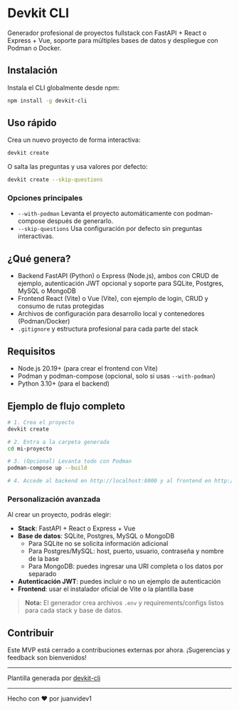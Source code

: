 # Devkit CLI

Generador profesional de proyectos fullstack con FastAPI + React o Express + Vue, soporte para múltiples bases de datos y despliegue con Podman o Docker.

## Instalación

Instala el CLI globalmente desde npm:

```sh
npm install -g devkit-cli
```

## Uso rápido

Crea un nuevo proyecto de forma interactiva:

```sh
devkit create
```

O salta las preguntas y usa valores por defecto:

```sh
devkit create --skip-questions
```

### Opciones principales

- `--with-podman` Levanta el proyecto automáticamente con podman-compose después de generarlo.
- `--skip-questions` Usa configuración por defecto sin preguntas interactivas.

## ¿Qué genera?

- Backend FastAPI (Python) o Express (Node.js), ambos con CRUD de ejemplo, autenticación JWT opcional y soporte para SQLite, Postgres, MySQL o MongoDB
- Frontend React (Vite) o Vue (Vite), con ejemplo de login, CRUD y consumo de rutas protegidas
- Archivos de configuración para desarrollo local y contenedores (Podman/Docker)
- `.gitignore` y estructura profesional para cada parte del stack

## Requisitos

- Node.js 20.19+ (para crear el frontend con Vite)
- Podman y podman-compose (opcional, solo si usas `--with-podman`)
- Python 3.10+ (para el backend)

## Ejemplo de flujo completo

```sh
# 1. Crea el proyecto
devkit create

# 2. Entra a la carpeta generada
cd mi-proyecto

# 3. (Opcional) Levanta todo con Podman
podman-compose up --build

# 4. Accede al backend en http://localhost:8000 y al frontend en http://localhost:5173
```

### Personalización avanzada

Al crear un proyecto, podrás elegir:

- **Stack**: FastAPI + React o Express + Vue
- **Base de datos**: SQLite, Postgres, MySQL o MongoDB
  - Para SQLite no se solicita información adicional
  - Para Postgres/MySQL: host, puerto, usuario, contraseña y nombre de la base
  - Para MongoDB: puedes ingresar una URI completa o los datos por separado
- **Autenticación JWT**: puedes incluir o no un ejemplo de autenticación
- **Frontend**: usar el instalador oficial de Vite o la plantilla base

> **Nota:** El generador crea archivos `.env` y requirements/configs listos para cada stack y base de datos.

## Contribuir

Este MVP está cerrado a contribuciones externas por ahora. ¡Sugerencias y feedback son bienvenidos!

---

Plantilla generada por [devkit-cli](https://www.npmjs.com/package/devkit-cli)

---

Hecho con ❤️ por juanvidev1
